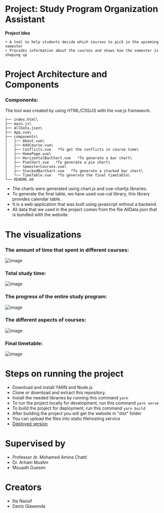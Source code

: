 # Project: Study Program Organization Assistant

**Project Idea**

	• A tool to help students decide which courses to pick in the upcoming semester
	• Provides information about the courses and shows how the semester is shaping up
	
# Project Architecture and Components
### Components:
The tool was created by using HTML/CSS/JS with the vue.js framework.

	├── index.html\
	├── main.js\
	├── AllData.json\
	├── App.vue\
	├── components\
	│   ├── About.vue\
	│   ├── AddCourse.vue\
	│   ├── Conflicts.vue   *To get the conflicts in course time\
	│   ├── HomePage.vue\
	│   ├── HorizontalBarChart.vue   *To generate a bar chart\
	│   ├── PieChart.vue   *To generate a pie chart\
	│   ├── SemesterCourses.vue\
	│   ├── StackedBarChart.vue   *To generate a stacked bar chart\
	│   └── TimeTable.vue   *To generate the final timetable\
	└── README.md

* The charts were generated using chart.js and vue-chartjs libraries.
* To generate the final table, we have used vue-cal library, this library provides calendar table.
* It is a web application that was built using javascript without a backend.
* All data that we used in the project comes from the file AllData.json that is bundled with the website.

# The visualizations
### The amount of time that spent in different courses:

![image](https://user-images.githubusercontent.com/50524579/90310431-85b5f300-def1-11ea-9430-b0e978f90917.PNG)

### Total study time:

![image](https://user-images.githubusercontent.com/50524579/90310368-38d21c80-def1-11ea-83a5-11d3059795cb.PNG)

### The progress of the entire study program:

![image](https://user-images.githubusercontent.com/50524579/90310433-864e8980-def1-11ea-805c-8d4e8f6bc80b.PNG)

### The different aspects of courses:

![image](https://user-images.githubusercontent.com/50524579/90310430-851d5c80-def1-11ea-97db-5b9b250cfb3c.PNG)

### Final timetable:

![image](https://user-images.githubusercontent.com/50524579/90310432-85b5f300-def1-11ea-9e6d-94882f1bad2f.PNG)

# Steps on running the project

* Download and install YARN and Node.js
* Clone or download and extract this repository.
* Install the needed libraries by running this command 
```yarn``` 
* To run the project locally for development, run this command
```yarn serve```
* To build the project for deployment, run this command
```yarn build```
* After building the project you will get the website in "dist" folder
* You can upload the files into static filehosting service
* [Deployed version](https://ilia5.github.io/)

# Supervised by

* Professor dr. Mohamed Amine Chatti
* Dr. Arham Muslim
* Mouadh Guesmi

# Creators 

* Ilia Nassif
* Deniz Glawenda
